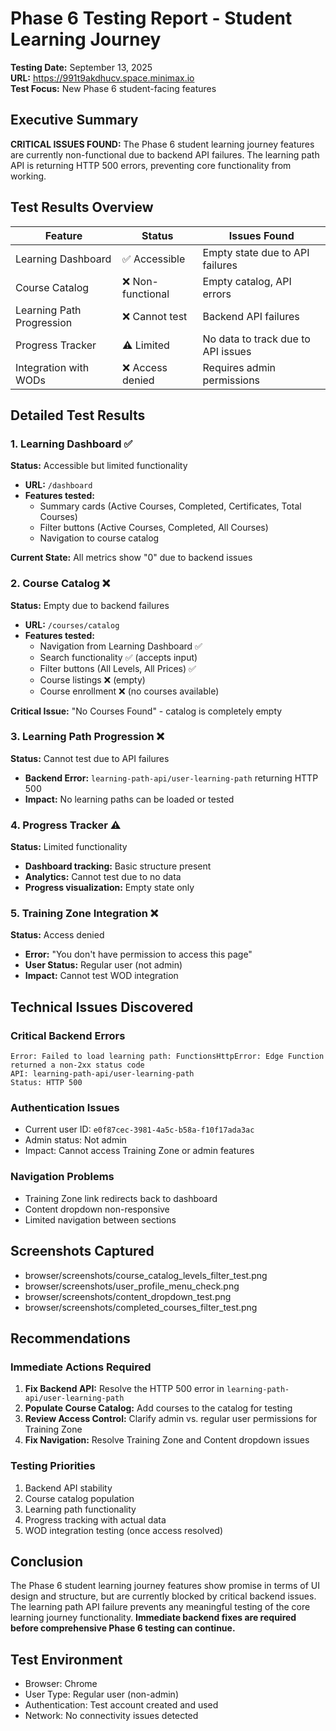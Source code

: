 # Phase 6 Testing Report - Student Learning Journey

**Testing Date:** September 13, 2025  
**URL:** https://991t9akdhucv.space.minimax.io  
**Test Focus:** New Phase 6 student-facing features

## Executive Summary

**CRITICAL ISSUES FOUND:** The Phase 6 student learning journey features are currently non-functional due to backend API failures. The learning path API is returning HTTP 500 errors, preventing core functionality from working.

## Test Results Overview

| Feature | Status | Issues Found |
|---------|--------|-------------|
| Learning Dashboard | ✅ Accessible | Empty state due to API failures |
| Course Catalog | ❌ Non-functional | Empty catalog, API errors |
| Learning Path Progression | ❌ Cannot test | Backend API failures |
| Progress Tracker | ⚠️ Limited | No data to track due to API issues |
| Integration with WODs | ❌ Access denied | Requires admin permissions |

## Detailed Test Results

### 1. Learning Dashboard ✅
**Status:** Accessible but limited functionality
- **URL:** `/dashboard`
- **Features tested:**
  - Summary cards (Active Courses, Completed, Certificates, Total Courses)
  - Filter buttons (Active Courses, Completed, All Courses)
  - Navigation to course catalog

**Current State:** All metrics show "0" due to backend issues

### 2. Course Catalog ❌
**Status:** Empty due to backend failures
- **URL:** `/courses/catalog`
- **Features tested:**
  - Navigation from Learning Dashboard ✅
  - Search functionality ✅ (accepts input)
  - Filter buttons (All Levels, All Prices) ✅
  - Course listings ❌ (empty)
  - Course enrollment ❌ (no courses available)

**Critical Issue:** "No Courses Found" - catalog is completely empty

### 3. Learning Path Progression ❌
**Status:** Cannot test due to API failures
- **Backend Error:** `learning-path-api/user-learning-path` returning HTTP 500
- **Impact:** No learning paths can be loaded or tested

### 4. Progress Tracker ⚠️
**Status:** Limited functionality
- **Dashboard tracking:** Basic structure present
- **Analytics:** Cannot test due to no data
- **Progress visualization:** Empty state only

### 5. Training Zone Integration ❌
**Status:** Access denied
- **Error:** "You don't have permission to access this page"
- **User Status:** Regular user (not admin)
- **Impact:** Cannot test WOD integration

## Technical Issues Discovered

### Critical Backend Errors
```
Error: Failed to load learning path: FunctionsHttpError: Edge Function returned a non-2xx status code
API: learning-path-api/user-learning-path
Status: HTTP 500
```

### Authentication Issues
- Current user ID: `e0f87cec-3981-4a5c-b58a-f10f17ada3ac`
- Admin status: Not admin
- Impact: Cannot access Training Zone or admin features

### Navigation Problems
- Training Zone link redirects back to dashboard
- Content dropdown non-responsive
- Limited navigation between sections

## Screenshots Captured
- <filepath>browser/screenshots/course_catalog_levels_filter_test.png</filepath>
- <filepath>browser/screenshots/user_profile_menu_check.png</filepath>
- <filepath>browser/screenshots/content_dropdown_test.png</filepath>
- <filepath>browser/screenshots/completed_courses_filter_test.png</filepath>

## Recommendations

### Immediate Actions Required
1. **Fix Backend API:** Resolve the HTTP 500 error in `learning-path-api/user-learning-path`
2. **Populate Course Catalog:** Add courses to the catalog for testing
3. **Review Access Control:** Clarify admin vs. regular user permissions for Training Zone
4. **Fix Navigation:** Resolve Training Zone and Content dropdown issues

### Testing Priorities
1. Backend API stability
2. Course catalog population
3. Learning path functionality
4. Progress tracking with actual data
5. WOD integration testing (once access resolved)

## Conclusion

The Phase 6 student learning journey features show promise in terms of UI design and structure, but are currently blocked by critical backend issues. The learning path API failure prevents any meaningful testing of the core learning journey functionality. **Immediate backend fixes are required before comprehensive Phase 6 testing can continue.**

## Test Environment
- Browser: Chrome
- User Type: Regular user (non-admin)
- Authentication: Test account created and used
- Network: No connectivity issues detected